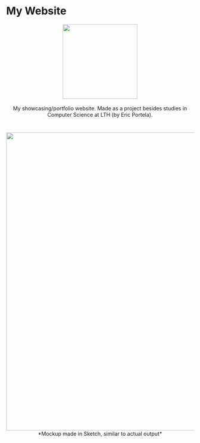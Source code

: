 # My Website


<p align="center"> 
     <a href="https://ericportela.github.io/#">
          <img src="https://user-images.githubusercontent.com/58792679/173256744-c32c730d-42dd-48ca-b2c2-24243586ada7.svg" width="200">
     </a>
     <br>
     <br>
     <a> My showcasing/portfolio website. Made as a project besides studies in Computer Science at LTH (by Eric Portela). 
     </a>
</p>
     
# 
<p align="center"> 
     <img src="https://user-images.githubusercontent.com/58792679/173257321-24231f5c-c497-4297-8242-935bd68a146c.png" width="800">
     <br>
     <a> *Mockup made in Sketch, similar to actual output*</a>
</p>

